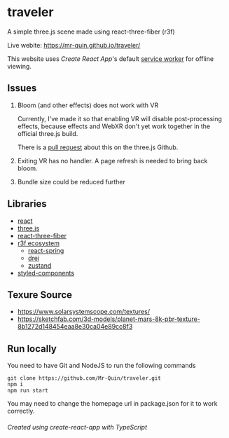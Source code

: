 # traveler

A simple three.js scene made using react-three-fiber (r3f)

Live webite: 
https://mr-quin.github.io/traveler/

This website uses *Create React App*'s default [service worker](https://create-react-app.dev/docs/making-a-progressive-web-app/) for offline viewing.

## Issues
1. Bloom (and other effects) does not work with VR

    Currently, I've made it so that enabling VR will disable post-processing effects, because effects and WebXR don't yet
    work together in the official three.js build. 

    There is a [pull request](https://github.com/mrdoob/three.js/pull/18846) about this on the three.js Github.
2. Exiting VR has no handler. A page refresh is needed to bring back bloom.
3. Bundle size could be reduced further

## Libraries
* [react](https://reactjs.org/)
* [three.js](https://threejs.org/)
* [react-three-fiber](https://github.com/react-spring/react-three-fiber/tree/master)
* [r3f ecosystem](https://github.com/react-spring/react-three-fiber/tree/master#ecosystem)
    * [react-spring](https://github.com/pmndrs/react-spring)
    * [drei](https://github.com/pmndrs/drei)
    * [zustand](https://github.com/pmndrs/zustand)
* [styled-components](https://styled-components.com/)

## Texure Source
* https://www.solarsystemscope.com/textures/
* https://sketchfab.com/3d-models/planet-mars-8k-pbr-texture-8b1272d148454eaa8e30ca04e89cc8f3

## Run locally
You need to have Git and NodeJS to run the following commands

    git clone https://github.com/Mr-Quin/traveler.git
    npm i
    npm run start
You may need to change the homepage url in package.json for it to work correctly.
    
###### Created using *create-react-app* with TypeScript
